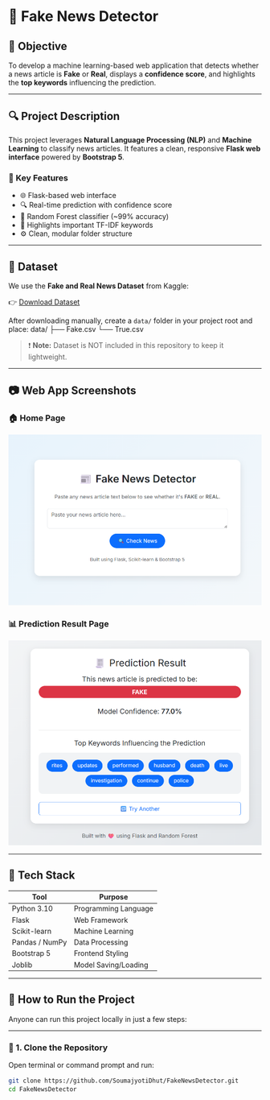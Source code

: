 # 📰 Fake News Detector 

## 🧠 Objective

To develop a machine learning-based web application that detects whether a news article is **Fake** or **Real**, displays a **confidence score**, and highlights the **top keywords** influencing the prediction.

---

## 🔍 Project Description

This project leverages **Natural Language Processing (NLP)** and **Machine Learning** to classify news articles. It features a clean, responsive **Flask web interface** powered by **Bootstrap 5**.

### 📌 Key Features

- 🌐 Flask-based web interface
- 🔍 Real-time prediction with confidence score
- 🧠 Random Forest classifier (~99% accuracy)
- 🧾 Highlights important TF-IDF keywords
- ⚙️ Clean, modular folder structure

---

## 📂 Dataset

We use the **Fake and Real News Dataset** from Kaggle:

👉 [Download Dataset](https://www.kaggle.com/datasets/clmentbisaillon/fake-and-real-news-dataset)

After downloading manually, create a `data/` folder in your project root and place:
data/
├── Fake.csv
└── True.csv


> ❗ **Note:** Dataset is NOT included in this repository to keep it lightweight.

---

## 📷 Web App Screenshots

### 🏠 Home Page
![Home](screenshots/home.png)

### 📊 Prediction Result Page
![Result](screenshots/result.png)

---

## 🧰 Tech Stack

| Tool            | Purpose                    |
|-----------------|----------------------------|
| Python 3.10      | Programming Language       |
| Flask           | Web Framework              |
| Scikit-learn    | Machine Learning            |
| Pandas / NumPy  | Data Processing            |
| Bootstrap 5     | Frontend Styling           |
| Joblib          | Model Saving/Loading       |

---

## 🚀 How to Run the Project

Anyone can run this project locally in just a few steps:

---

### 🧾 1. Clone the Repository

Open terminal or command prompt and run:

```bash
git clone https://github.com/SoumajyotiDhut/FakeNewsDetector.git
cd FakeNewsDetector

